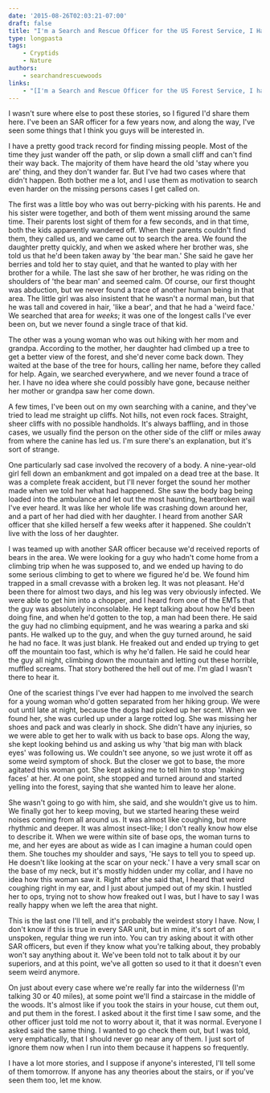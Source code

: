 ```yaml
---
date: '2015-08-26T02:03:21-07:00'
draft: false
title: "I'm a Search and Rescue Officer for the US Forest Service, I Have Some Stories to Tell"
type: longpasta
tags:
    - Cryptids
    - Nature
authors:
    - searchandrescuewoods
links:
    - "[I'm a Search and Rescue Officer for the US Forest Service, I have some stories to tell](https://www.reddit.com/r/nosleep/comments/3iex1h/im_a_search_and_rescue_officer_for_the_us_forest/)"
---
```


<section>

I wasn't sure where else to post these stories, so I figured I'd share them here. I've been an SAR officer for a few years now, and along the way, I've seen some things that I think you guys will be interested in.

I have a pretty good track record for finding missing people. Most of the time they just wander off the path, or slip down a small cliff and can't find their way back. The majority of them have heard the old 'stay where you are' thing, and they don't wander far. But I've had two cases where that didn't happen. Both bother me a lot, and I use them as motivation to search even harder on the missing persons cases I get called on.

The first was a little boy who was out berry-picking with his parents. He and his sister were together, and both of them went missing around the same time. Their parents lost sight of them for a few seconds, and in that time, both the kids apparently wandered off. When their parents couldn't find them, they called us, and we came out to search the area. We found the daughter pretty quickly, and when we asked where her brother was, she told us that he'd been taken away by 'the bear man.' She said he gave her berries and told her to stay quiet, and that he wanted to play with her brother for a while. The last she saw of her brother, he was riding on the shoulders of 'the bear man' and seemed calm. Of course, our first thought was abduction, but we never found a trace of another human being in that area. The little girl was also insistent that he wasn't a normal man, but that he was tall and covered in hair, 'like a bear', and that he had a 'weird face.' We searched that area for *weeks*; it was one of the longest calls I've ever been on, but we never found a single trace of that kid.

The other was a young woman who was out hiking with her mom and grandpa. According to the mother, her daughter had climbed up a tree to get a better view of the forest, and she'd never come back down. They waited at the base of the tree for hours, calling her name, before they called for help. Again, we searched everywhere, and we never found a trace of her. I have no idea where she could possibly have gone, because neither her mother or grandpa saw her come down.

A few times, I've been out on my own searching with a canine, and they've tried to lead me straight up cliffs. Not hills, not even rock faces. Straight, sheer cliffs with no possible handholds. It's always baffling, and in those cases, we usually find the person on the other side of the cliff or miles away from where the canine has led us. I'm sure there's an explanation, but it's sort of strange.

One particularly sad case involved the recovery of a body. A nine-year-old girl fell down an embankment and got impaled on a dead tree at the base. It was a complete freak accident, but I'll never forget the sound her mother made when we told her what had happened. She saw the body bag being loaded into the ambulance and let out the most haunting, heartbroken wail I've ever heard. It was like her whole life was crashing down around her, and a part of her had died with her daughter. I heard from another SAR officer that she killed herself a few weeks after it happened. She couldn't live with the loss of her daughter.

I was teamed up with another SAR officer because we'd received reports of bears in the area. We were looking for a guy who hadn't come home from a climbing trip when he was supposed to, and we ended up having to do some serious climbing to get to where we figured he'd be. We found him trapped in a small crevasse with a broken leg. It was not pleasant. He'd been there for almost two days, and his leg was very obviously infected. We were able to get him into a chopper, and I heard from one of the EMTs that the guy was absolutely inconsolable. He kept talking about how he'd been doing fine, and when he'd gotten to the top, a man had been there. He said the guy had no climbing equipment, and he was wearing a parka and ski pants. He walked up to the guy, and when the guy turned around, he said he had no face. It was just blank. He freaked out and ended up trying to get off the mountain too fast, which is why he'd fallen. He said he could hear the guy all night, climbing down the mountain and letting out these horrible, muffled screams. That story bothered the hell out of me. I'm glad I wasn't there to hear it.

One of the scariest things I've ever had happen to me involved the search for a young woman who'd gotten separated from her hiking group. We were out until late at night, because the dogs had picked up her scent. When we found her, she was curled up under a large rotted log. She was missing her shoes and pack and was clearly in shock. She didn't have any injuries, so we were able to get her to walk with us back to base ops. Along the way, she kept looking behind us and asking us why 'that big man with black eyes' was following us. We couldn't see anyone, so we just wrote it off as some weird symptom of shock. But the closer we got to base, the more agitated this woman got. She kept asking me to tell him to stop 'making faces' at her. At one point, she stopped and turned around and started yelling into the forest, saying that she wanted him to leave her alone.

She wasn't going to go with him, she said, and she wouldn't give us to him. We finally got her to keep moving, but we started hearing these weird noises coming from all around us. It was almost like coughing, but more rhythmic and deeper. It was almost insect-like; I don't really know how else to describe it. When we were within site of base ops, the woman turns to me, and her eyes are about as wide as I can imagine a human could open them. She touches my shoulder and says, 'He says to tell you to speed up. He doesn't like looking at the scar on your neck.' I have a very small scar on the base of my neck, but it's mostly hidden under my collar, and I have no idea how this woman saw it. Right after she said that, I heard that weird coughing right in my ear, and I just about jumped out of my skin. I hustled her to ops, trying not to show how freaked out I was, but I have to say I was really happy when we left the area that night.

This is the last one I'll tell, and it's probably the weirdest story I have. Now, I don't know if this is true in every SAR unit, but in mine, it's sort of an unspoken, regular thing we run into. You can try asking about it with other SAR officers, but even if they know what you're talking about, they probably won't say anything about it. We've been told not to talk about it by our superiors, and at this point, we've all gotten so used to it that it doesn't even seem weird anymore.

On just about every case where we're really far into the wilderness (I'm talking 30 or 40 miles), at some point we'll find a staircase in the middle of the woods. It's almost like if you took the stairs in your house, cut them out, and put them in the forest. I asked about it the first time I saw some, and the other officer just told me not to worry about it, that it was normal. Everyone I asked said the same thing. I wanted to go check them out, but I was told, very emphatically, that I should never go near any of them. I just sort of ignore them now when I run into them because it happens so frequently.

I have a lot more stories, and I suppose if anyone's interested, I'll tell some of them tomorrow. If anyone has any theories about the stairs, or if you've seen them too, let me know.

</section>
